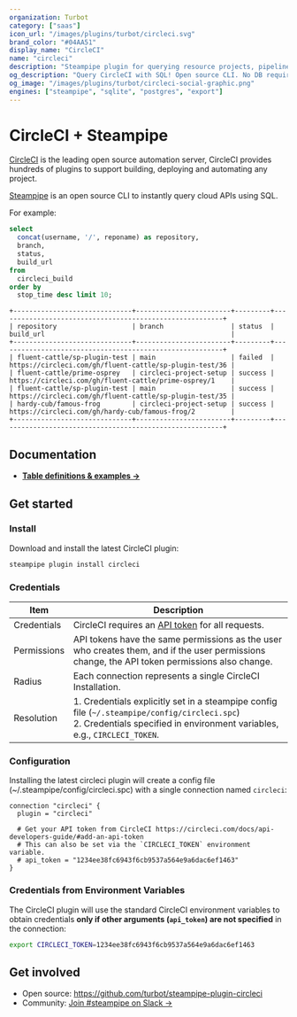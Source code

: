 ```yaml
---
organization: Turbot
category: ["saas"]
icon_url: "/images/plugins/turbot/circleci.svg"
brand_color: "#04AA51"
display_name: "CircleCI"
name: "circleci"
description: "Steampipe plugin for querying resource projects, pipelines, builds and more from CircleCI."
og_description: "Query CircleCI with SQL! Open source CLI. No DB required."
og_image: "/images/plugins/turbot/circleci-social-graphic.png"
engines: ["steampipe", "sqlite", "postgres", "export"]
---
```


# CircleCI + Steampipe

[CircleCI](https://www.circleci.com/) is the leading open source automation server, CircleCI provides hundreds of plugins to support building, deploying and automating any project.

[Steampipe](https://steampipe.io) is an open source CLI to instantly query cloud APIs using SQL.

For example:

```sql
select
  concat(username, '/', reponame) as repository,
  branch,
  status,
  build_url
from
  circleci_build
order by
  stop_time desc limit 10;
```

```
+------------------------------+------------------------+---------+---------------------------------------------------------+
| repository                   | branch                 | status  | build_url                                               |
+------------------------------+------------------------+---------+---------------------------------------------------------+
| fluent-cattle/sp-plugin-test | main                   | failed  | https://circleci.com/gh/fluent-cattle/sp-plugin-test/36 |
| fluent-cattle/prime-osprey   | circleci-project-setup | success | https://circleci.com/gh/fluent-cattle/prime-osprey/1    |
| fluent-cattle/sp-plugin-test | main                   | success | https://circleci.com/gh/fluent-cattle/sp-plugin-test/35 |
| hardy-cub/famous-frog        | circleci-project-setup | success | https://circleci.com/gh/hardy-cub/famous-frog/2         |
+------------------------------+------------------------+---------+---------------------------------------------------------+
```

## Documentation

- **[Table definitions & examples →](/plugins/turbot/circleci/tables)**

## Get started

### Install

Download and install the latest CircleCI plugin:

```bash
steampipe plugin install circleci
```

### Credentials

| Item        | Description                                                                                                                                                                                                                                                                                 |
|-------------|---------------------------------------------------------------------------------------------------------------------------------------------------------------------------------------------------------------------------------------------------------------------------------------------|
| Credentials | CircleCI requires an [API token](https://circleci.com/docs/managing-api-tokens/#creating-a-personal-api-token) for all requests.                                                                                                                                                                                 |
| Permissions | API tokens have the same permissions as the user who creates them, and if the user permissions change, the API token permissions also change.                                                                                                                                               |
| Radius      | Each connection represents a single CircleCI Installation.                                                                                                                                                                                                                                   |
| Resolution  | 1. Credentials explicitly set in a steampipe config file (`~/.steampipe/config/circleci.spc`)<br />2. Credentials specified in environment variables, e.g., `CIRCLECI_TOKEN`. |

### Configuration

Installing the latest circleci plugin will create a config file (~/.steampipe/config/circleci.spc) with a single connection named `circleci`:

```hcl
connection "circleci" {
  plugin = "circleci"

  # Get your API token from CircleCI https://circleci.com/docs/api-developers-guide/#add-an-api-token
  # This can also be set via the `CIRCLECI_TOKEN` environment variable.
  # api_token = "1234ee38fc6943f6cb9537a564e9a6dac6ef1463"
}
```

### Credentials from Environment Variables

The CircleCI plugin will use the standard CircleCI environment variables to obtain credentials **only if other arguments (`api_token`) are not specified** in the connection:

```sh
export CIRCLECI_TOKEN=1234ee38fc6943f6cb9537a564e9a6dac6ef1463
```

## Get involved

- Open source: https://github.com/turbot/steampipe-plugin-circleci
- Community: [Join #steampipe on Slack →](https://turbot.com/community/join)
